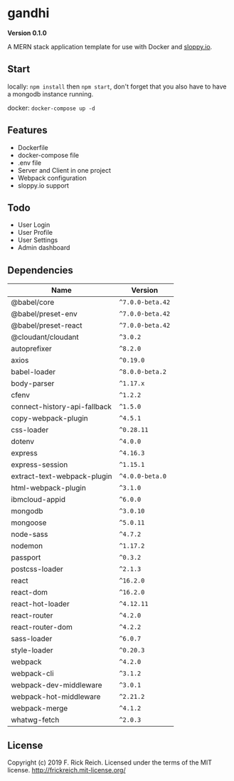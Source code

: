 # gandhi

**Version 0.1.0**

A MERN stack application template for use with Docker and [sloppy.io](http://www.sloppy.io).

## Start

locally: `npm install` then `npm start`, don't forget that you also have to have a mongodb instance running.

docker: `docker-compose up -d`

## Features

- Dockerfile
- docker-compose file
- .env file
- Server and Client in one project
- Webpack configuration
- sloppy.io support

## Todo

- User Login
- User Profile
- User Settings
- Admin dashboard

## Dependencies

| Name                         | Version            |
| ---------------------------- | -------------------|
| @babel/core                  | `^7.0.0-beta.42`   |
| @babel/preset-env            | `^7.0.0-beta.42`   |
| @babel/preset-react          | `^7.0.0-beta.42`   |
| @cloudant/cloudant           | `^3.0.2`           |
| autoprefixer                 | `^8.2.0`           |
| axios                        | `^0.19.0`          |
| babel-loader                 | `^8.0.0-beta.2`    |
| body-parser                  | `^1.17.x`          |
| cfenv                        | `^1.2.2`           |
| connect-history-api-fallback | `^1.5.0`           |
| copy-webpack-plugin          | `^4.5.1`           |
| css-loader                   | `^0.28.11`         |
| dotenv                       | `^4.0.0`           |
| express                      | `^4.16.3`          |
| express-session              | `^1.15.1`          |
| extract-text-webpack-plugin  | `^4.0.0-beta.0`    |
| html-webpack-plugin          | `^3.1.0`           |
| ibmcloud-appid               | `^6.0.0`           |
| mongodb                      | `^3.0.10`          |
| mongoose                     | `^5.0.11`          |
| node-sass                    | `^4.7.2`           |
| nodemon                      | `^1.17.2`          |
| passport                     | `^0.3.2`           |
| postcss-loader               | `^2.1.3`           |
| react                        | `^16.2.0`          |
| react-dom                    | `^16.2.0`          |
| react-hot-loader             | `^4.12.11`         |
| react-router                 | `^4.2.0`           |
| react-router-dom             | `^4.2.2`           |
| sass-loader                  | `^6.0.7`           |
| style-loader                 | `^0.20.3`          |
| webpack                      | `^4.2.0`           |
| webpack-cli                  | `^3.1.2`           |
| webpack-dev-middleware       | `^3.0.1`           |
| webpack-hot-middleware       | `^2.21.2`          |
| webpack-merge                | `^4.1.2`           |
| whatwg-fetch                 | `^2.0.3`           |

## License

Copyright (c) 2019 F. Rick Reich. Licensed under the terms of the MIT license. http://frickreich.mit-license.org/